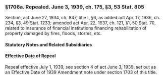 ### §1706a. Repealed. June 3, 1939, ch. 175, §3, 53 Stat. 805 ###

Section, act June 27, 1934, ch. 847, title I, §6, as added act Apr. 17, 1936, ch. 234, §3, 49 Stat. 1233; amended act Apr. 22, 1937, ch. 121, §1, 50 Stat. 70, related to insurance of financial institutions financing rehabilitation of property damaged by fires, floods, storms, etc.

#### **Statutory Notes and Related Subsidiaries** ####

#### Effective Date of Repeal ####

Repeal effective July 1, 1939, see section 4 of act June 3, 1939, set out as an Effective Date of 1939 Amendment note under section 1703 of this title.